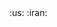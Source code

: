 <nav>
    <a onclick="changeLanguage('us')">:us:</a>
    <a onclick="changeLanguage('fa')">:iran:</a>
</nav>
